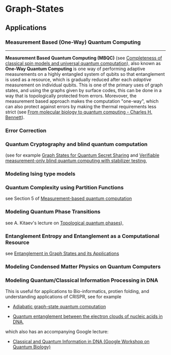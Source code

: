 # Graph-States



## Applications

### Measurement Based (One-Way) Quantum Computing

---

**Measurement Based Quantum Computing (MBQC)** (see [Completeness of classical spin models and universal
quantum computation](https://arxiv.org/pdf/0812.2368.pdf)), also known as **One-Way Quantum Computing**
 is one way of performing adaptive measurements on a highly entangled system of qubits so that entanglement 
 is used as a resource, which is gradually reduced after each *adaptive* measurement on individual qubits. 
 This is one of the primary uses of graph states, and using the graphs given by surface codes, this can be 
 done in a way that is topologically protected from errors. Morevover, the measurement based approach makes 
 the computation "one-way", which can also protect against errors by making the thermal requirements less strict 
 (see [From molecular biology to quantum computing - Charles H. Bennett](https://www.youtube.com/watch?v=a-i_yhLLkiY&t=48s)).


### Error Correction


### Quantum Cryptography and blind quantum computation 
(see for example [Graph States for Quantum Secret Sharing](https://arxiv.org/pdf/0808.1532.pdf) 
and [Verifiable measurement-only blind quantum computing with stabilizer testing](https://arxiv.org/pdf/1505.07535.pdf), 


### Modeling Ising type models 


### Quantum Complexity using Partition Functions 
see Section 5 of [Measurement-based quantum computation](https://arxiv.org/pdf/0910.1116.pdf)


### Modeling Quantum Phase Transitions 
see A. Kitaev's lecture on [Topological quantum phases](https://www.youtube.com/watch?v=W2vUbTR2RWQ&t=898s)), 


### Entanglement Entropy and Entanglement as a Computational Resource 
see [Entanglement in Graph States and its Applications](https://arxiv.org/pdf/quant-ph/0602096.pdf)


### Modeling Condensed Matter Physics on Quantum Computers 


### Modeling Quantum/Classical Information Processing in DNA 
This is useful for applications to Bio-informatics, protien folding, and understanding applications of CRISPR, 
see for example 
- [Adiabatic graph-state quantum computation](https://arxiv.org/pdf/1309.1443.pdf) 

- [Quantum entanglement between the electron clouds of nucleic acids in DNA](https://arxiv.org/pdf/1006.4053.pdf), 

which also has an accompanying Google lecture: 
- [Classical and Quantum Information in DNA (Google Workshop on Quantum Biology)](https://www.youtube.com/watch?v=2nqHOnVTxJE&t=66s)
